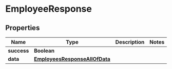 

# EmployeeResponse


## Properties

| Name | Type | Description | Notes |
|------------ | ------------- | ------------- | -------------|
|**success** | **Boolean** |  |  |
|**data** | [**EmployeesResponseAllOfData**](EmployeesResponseAllOfData.md) |  |  |



